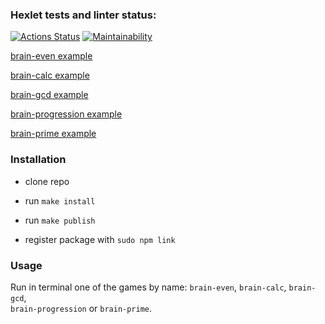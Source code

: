 ### Hexlet tests and linter status:

[![Actions Status](https://github.com/sirflyingv/frontend-project-44/workflows/hexlet-check/badge.svg)](https://github.com/sirflyingv/frontend-project-44/actions)
[![Maintainability](https://api.codeclimate.com/v1/badges/d002cef2674570f34994/maintainability)](https://codeclimate.com/github/sirflyingv/frontend-project-44/maintainability)

[brain-even example](https://asciinema.org/a/QzmwMwMu9ElLPDxlxlz4hH0u7)

[brain-calc example](https://asciinema.org/a/zUzCa2sbH8VEeIwPVjJbBG3To)

[brain-gcd example](https://asciinema.org/a/vI6XuQzACA3ksP0CrSdwP1w18)

[brain-progression example](https://asciinema.org/a/cGaPPOK0bVz5UY1exrkpTXzyL)

[brain-prime example](https://asciinema.org/a/SBTypAZojrkFVy3ax8FIuZV65)

### Installation

- clone repo

- run `make install`

- run `make publish`

- register package with `sudo npm link`

### Usage

Run in terminal one of the games by name: `brain-even`, `brain-calc`, `brain-gcd`, <br/> `brain-progression` or `brain-prime`.
